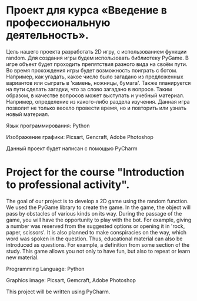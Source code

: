# Проект для курса «Введение в профессиональную деятельность».

Цель нашего проекта разработать 2D игру, c использованием функции random. Для создания игры будем использовать библиотеку PyGame. В игре объект будет проходить препятствия разного вида на своём пути. Во время прохождения игры будет возможность поиграть с ботом. Например, как угадать, какое число было загадано из предложенных вариантов или сыграть в 'камень, ножницы, бумага'. Также планируется на пути сделать загадки, что за слово загадано в вопросе. Таким образом, в качестве вопросов может выступать и учебный материал. Например, определение из какого-либо раздела изучения. Данная игра позволит не только весело провести время, но и повторить или узнать новый материал.

Язык программирования: Python

Изображение графики: Picsart, Gencraft, Adobe Photoshop

Данный проект будет написан с помощью PyCharm

# Project for the course "Introduction to professional activity".

The goal of our project is to develop a 2D game using the random function. We used the PyGame library to create the game. In the game, the object will pass by obstacles of various kinds on its way. During the passage of the game, you will have the opportunity to play with the bot. For example, giving a number was reserved from the suggested options or opening it in 'rock, paper, scissors'. It is also planned to make conspiracies on the way, which word was spoken in the question. Thus, educational material can also be introduced as questions. For example, a definition from some section of the study. This game allows you not only to have fun, but also to repeat or learn new material.

Programming Language: Python 

Graphics image: Picsart, Gemcraft, Adobe Photoshop

This project will be written using PyCharm.
